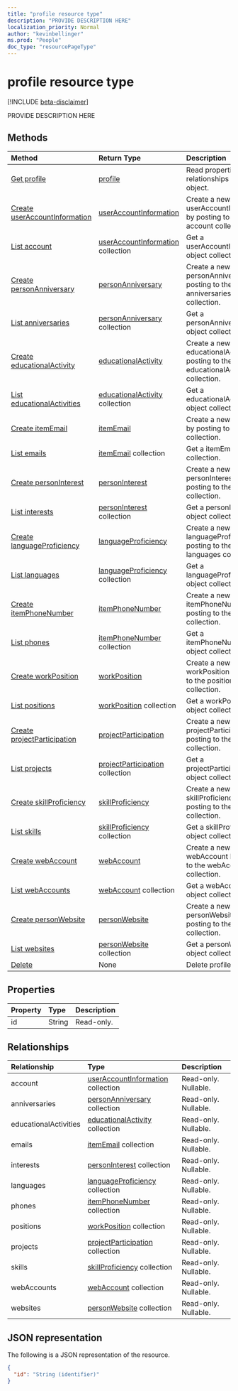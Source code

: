 ```yaml
---
title: "profile resource type"
description: "PROVIDE DESCRIPTION HERE"
localization_priority: Normal
author: "kevinbellinger"
ms.prod: "People"
doc_type: "resourcePageType"
---
```


# profile resource type

[!INCLUDE [beta-disclaimer](../../includes/beta-disclaimer.md)]

PROVIDE DESCRIPTION HERE

## Methods

| Method       | Return Type | Description |
|:-------------|:------------|:------------|
| [Get profile](../api/profile-get.md) | [profile](profile.md) | Read properties and relationships of profile object. |
| [Create userAccountInformation](../api/profile-post-account.md) | [userAccountInformation](useraccountinformation.md) | Create a new userAccountInformation by posting to the account collection. |
| [List account](../api/profile-list-account.md) | [userAccountInformation](useraccountinformation.md) collection | Get a userAccountInformation object collection. |
| [Create personAnniversary](../api/profile-post-anniversaries.md) | [personAnniversary](personanniversary.md) | Create a new personAnniversary by posting to the anniversaries collection. |
| [List anniversaries](../api/profile-list-anniversaries.md) | [personAnniversary](personanniversary.md) collection | Get a personAnniversary object collection. |
| [Create educationalActivity](../api/profile-post-educationalactivities.md) | [educationalActivity](educationalactivity.md) | Create a new educationalActivity by posting to the educationalActivities collection. |
| [List educationalActivities](../api/profile-list-educationalactivities.md) | [educationalActivity](educationalactivity.md) collection | Get a educationalActivity object collection. |
| [Create itemEmail](../api/profile-post-emails.md) | [itemEmail](itememail.md) | Create a new itemEmail by posting to the emails collection. |
| [List emails](../api/profile-list-emails.md) | [itemEmail](itememail.md) collection | Get a itemEmail object collection. |
| [Create personInterest](../api/profile-post-interests.md) | [personInterest](personinterest.md) | Create a new personInterest by posting to the interests collection. |
| [List interests](../api/profile-list-interests.md) | [personInterest](personinterest.md) collection | Get a personInterest object collection. |
| [Create languageProficiency](../api/profile-post-languages.md) | [languageProficiency](languageproficiency.md) | Create a new languageProficiency by posting to the languages collection. |
| [List languages](../api/profile-list-languages.md) | [languageProficiency](languageproficiency.md) collection | Get a languageProficiency object collection. |
| [Create itemPhoneNumber](../api/profile-post-phones.md) | [itemPhoneNumber](itemphonenumber.md) | Create a new itemPhoneNumber by posting to the phones collection. |
| [List phones](../api/profile-list-phones.md) | [itemPhoneNumber](itemphonenumber.md) collection | Get a itemPhoneNumber object collection. |
| [Create workPosition](../api/profile-post-positions.md) | [workPosition](workposition.md) | Create a new workPosition by posting to the positions collection. |
| [List positions](../api/profile-list-positions.md) | [workPosition](workposition.md) collection | Get a workPosition object collection. |
| [Create projectParticipation](../api/profile-post-projects.md) | [projectParticipation](projectparticipation.md) | Create a new projectParticipation by posting to the projects collection. |
| [List projects](../api/profile-list-projects.md) | [projectParticipation](projectparticipation.md) collection | Get a projectParticipation object collection. |
| [Create skillProficiency](../api/profile-post-skills.md) | [skillProficiency](skillproficiency.md) | Create a new skillProficiency by posting to the skills collection. |
| [List skills](../api/profile-list-skills.md) | [skillProficiency](skillproficiency.md) collection | Get a skillProficiency object collection. |
| [Create webAccount](../api/profile-post-webaccounts.md) | [webAccount](webaccount.md) | Create a new webAccount by posting to the webAccounts collection. |
| [List webAccounts](../api/profile-list-webaccounts.md) | [webAccount](webaccount.md) collection | Get a webAccount object collection. |
| [Create personWebsite](../api/profile-post-websites.md) | [personWebsite](personwebsite.md) | Create a new personWebsite by posting to the websites collection. |
| [List websites](../api/profile-list-websites.md) | [personWebsite](personwebsite.md) collection | Get a personWebsite object collection. |
| [Delete](../api/profile-delete.md) | None | Delete profile object. |

## Properties

| Property     | Type        | Description |
|:-------------|:------------|:------------|
|id|String| Read-only.|

## Relationships

| Relationship | Type        | Description |
|:-------------|:------------|:------------|
|account|[userAccountInformation](useraccountinformation.md) collection| Read-only. Nullable.|
|anniversaries|[personAnniversary](personanniversary.md) collection| Read-only. Nullable.|
|educationalActivities|[educationalActivity](educationalactivity.md) collection| Read-only. Nullable.|
|emails|[itemEmail](itememail.md) collection| Read-only. Nullable.|
|interests|[personInterest](personinterest.md) collection| Read-only. Nullable.|
|languages|[languageProficiency](languageproficiency.md) collection| Read-only. Nullable.|
|phones|[itemPhoneNumber](itemphonenumber.md) collection| Read-only. Nullable.|
|positions|[workPosition](workposition.md) collection| Read-only. Nullable.|
|projects|[projectParticipation](projectparticipation.md) collection| Read-only. Nullable.|
|skills|[skillProficiency](skillproficiency.md) collection| Read-only. Nullable.|
|webAccounts|[webAccount](webaccount.md) collection| Read-only. Nullable.|
|websites|[personWebsite](personwebsite.md) collection| Read-only. Nullable.|

## JSON representation

The following is a JSON representation of the resource.

<!-- {
  "blockType": "resource",
  "optionalProperties": [

  ],
  "@odata.type": "microsoft.graph.profile",
  "baseType": "",
  "keyProperty": "id"
}-->

```json
{
  "id": "String (identifier)"
}
```

<!-- uuid: 16cd6b66-4b1a-43a1-adaf-3a886856ed98
2019-02-04 14:57:30 UTC -->
<!-- {
  "type": "#page.annotation",
  "description": "profile resource",
  "keywords": "",
  "section": "documentation",
  "tocPath": ""
}-->